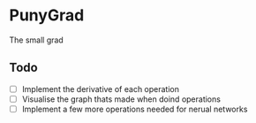 # PunyGrad

The small grad

## Todo

- [ ] Implement the derivative of each operation
- [ ] Visualise the graph thats made when doind operations
- [ ] Implement a few more operations needed for nerual networks
